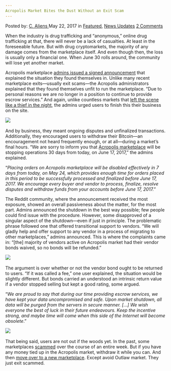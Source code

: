 ```yaml
---
Acropolis Market Bites the Dust Without an Exit Scam
---
```

<article class="post-listing post-20040 post type-post status-publish format-standard has-post-thumbnail hentry 
    <div class="post-inner">
        <span>Posted by: <a href="https://www.deepdotweb.com/author/caliens/" title="">C. Aliens </a></span>
    <span>May 22, 2017</span>
    <span>in <a href="https://www.deepdotweb.com/category/deepdot-news/" rel="category tag">Featured</a>, <a href="https://www.deepdotweb.com/category/news-updates/" rel="category tag">News Updates</a></span>
    <span><a href="https://www.deepdotweb.com/2017/05/22/acropolismarketshutdown/#comments">2 Comments</a></span>
    </p>
    <div class="clear"></div>
    <div class="entry">
    <p>When the industry is drug trafficking and “anonymous,” online drug trafficking at that, there will never be a lack of casualties. At least in the foreseeable future. But with drug cryptomarkets, the majority of any damage comes from the marketplace itself. And even though then, the loss is usually only a financial one. When June 30 rolls around, the community will lose yet another market.</p>
    <p>Acropolis marketplace <a href="https://www.reddit.com/r/DarkNetMarkets/comments/6bxnc9/acropolis_market_shutdown_notice/">admins issued a signed announcement</a> that explained the situation they found themselves in. Unlike many recent marketplace exits—usually exit scams—the Acropolis administrators explained that they found themselves unfit to run the marketplace. “Due to personal reasons we are no longer in a position to continue to provide escrow services.” And again, unlike countless markets that <a href="https://www.deepdotweb.com/2015/03/18/evolution-marketplace-exit-scam-biggest-exist-scam-ever/">left the scene like a thief in the night</a>, the admins urged users to finish this their business on the site.</p>
    <p><img class="wp-image-20042 aligncenter" src="/imgs/2017/05/word-image-91.jpeg" srcset="/imgs/2017/05/word-image-91.jpeg 800w, /imgs/2017/05/word-image-91-300x185.jpeg 300w" sizes="(max-width: 800px) 100vw, 800px" /></p>
    <p>And by business, they meant ongoing disputes and unfinalized transactions. Additionally, they encouraged users to withdraw their Bitcoin—an encouragement not heard frequently enough, or at all—during a market&#8217;s final hours. “We are sorry to inform you that <a href="https://www.deepdotweb.com/marketplace-directory/listing/acropolis-market/">Acropolis marketplace</a> will be stopping operations 30 days from today, on June 17, 2017,” the admins explained.</p>
    <p>“<em>Placing orders on Acropolis marketplace will be disabled effectively in 7 days from today, on May 24, which provides enough time for orders placed in this period to be successfully processed and finalized before June 17, 2017. We encourage every buyer and vendor to process, finalize, resolve disputes and withdraw funds from your accounts before June 17, 2017.</em>”</p>
    <p>The Reddit community, where the announcement received the most exposure, showed an overall passiveness about the matter, for the most part. Admins announced the shutdown in the best way possible; few people could find issue with the procedure. However, some disapproved of a singular aspect of the shutdown—even if just in principle. The problematic phrase followed one that offered transitional support to vendors. “We will gladly help and offer support to any vendor in a process of migrating to other marketplaces,” admins announced. This is where the complaints came in: &#8220;[the] majority of vendors active on Acropolis market had their vendor bonds waived, so no bonds will be refunded.”</p>
    <p><img class="wp-image-20043 aligncenter" src="/imgs/2017/05/word-image-92.jpeg" srcset="/imgs/2017/05/word-image-92.jpeg 797w, /imgs/2017/05/word-image-92-300x155.jpeg 300w" sizes="(max-width: 797px) 100vw, 797px" /></p>
    <p>The argument is over whether or not the vendor bond ought to be returned to users. “If it was called a fee,” one user explained, the situation would be slightly different. But bonds carried an understood an intrinsic return value if a vendor stopped selling but kept a good rating, some argued.</p>
    <p>“<em>We are proud to say that during our time providing escrow services, we have kept your data uncompromised and safe. Upon market shutdown, all data will be purged from the servers in secure manner. [&#8230;] We wish everyone the best of luck in their future endeavours. Keep the incentive strong, and maybe time will come when this side of the Internet will become obsolete</em>.”</p>
    <p><img class="wp-image-20044 aligncenter" src="/imgs/2017/05/word-image-93.jpeg" srcset="/imgs/2017/05/word-image-93.jpeg 808w, /imgs/2017/05/word-image-93-300x140.jpeg 300w" sizes="(max-width: 808px) 100vw, 808px" /></p>
    <p>That being said, users are not out if the woods yet. In the past, some marketplaces <a href="https://www.deepdotweb.com/tag/scam/">scammed</a> over the course of an entire week. But if you have any money tied up in the Acropolis market, withdraw it while you can. And then <a href="https://www.deepdotweb.com/2013/10/28/updated-llist-of-hidden-marketplaces-tor-i2p/">move over to a new marketplace</a>. Except avoid Outlaw market. They just exit scammed.</p>
    </div>
    <span style="display:none" class="updated">2017-05-22</span>
    <div style="display:none" class="vcard author" itemprop="author" itemscope itemtype="http://schema.org/Person"><strong class="fn" itemprop="name"><a href="https://www.deepdotweb.com/author/caliens/" title="Posts by C. Aliens" rel="author">C. Aliens</a></strong></div>
    </div>
</article>


